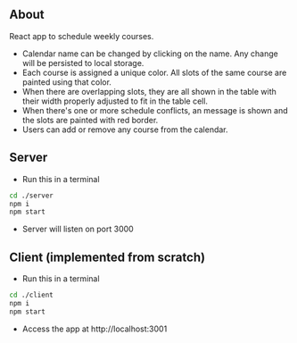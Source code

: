 ## About

React app to schedule weekly courses.

* Calendar name can be changed by clicking on the name. Any change will be persisted to local storage.
* Each course is assigned a unique color. All slots of the same course are painted using that color.
* When there are overlapping slots, they are all shown in the table with their width properly adjusted to fit in the table cell.
* When there's one or more schedule conflicts, an message is shown and the slots are painted with red border.
* Users can add or remove any course from the calendar.

## Server

* Run this in a terminal

```bash
cd ./server
npm i
npm start
```
* Server will listen on port 3000

## Client (implemented from scratch)

* Run this in a terminal

```bash
cd ./client
npm i
npm start
```

* Access the app at http://localhost:3001
